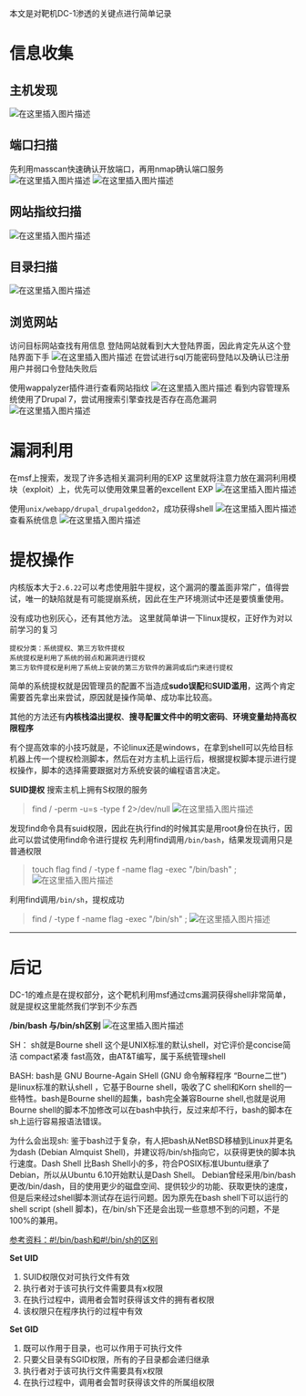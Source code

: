 本文是对靶机DC-1渗透的关键点进行简单记录
# 信息收集
## 主机发现
![在这里插入图片描述](【渗透项目】靶机DC-1渗透过程.assets/20200318102503633.png)
## 端口扫描
先利用masscan快速确认开放端口，再用nmap确认端口服务
![在这里插入图片描述](【渗透项目】靶机DC-1渗透过程.assets/2020031810252958.png)
![在这里插入图片描述](【渗透项目】靶机DC-1渗透过程.assets/20200318102642931.png)

## 网站指纹扫描
![在这里插入图片描述](【渗透项目】靶机DC-1渗透过程.assets/20200318103139155.png)
## 目录扫描
![在这里插入图片描述](【渗透项目】靶机DC-1渗透过程.assets/2020031810321951.png)
## 浏览网站
访问目标网站查找有用信息
登陆网站就看到大大登陆界面，因此肯定先从这个登陆界面下手
![在这里插入图片描述](【渗透项目】靶机DC-1渗透过程.assets/20200318103409686.png)
在尝试进行sql万能密码登陆以及确认已注册用户并弱口令登陆失败后

使用wappalyzer插件进行查看网站指纹
![在这里插入图片描述](【渗透项目】靶机DC-1渗透过程.assets/20200318103939291.png)
看到内容管理系统使用了Drupal 7，尝试用搜索引擎查找是否存在高危漏洞
![在这里插入图片描述](【渗透项目】靶机DC-1渗透过程.assets/20200318104342624.png) 

# 漏洞利用

在msf上搜索，发现了许多选相关漏洞利用的EXP
这里就将注意力放在漏洞利用模块（exploit）上，优先可以使用效果显著的excellent EXP
![在这里插入图片描述](【渗透项目】靶机DC-1渗透过程.assets/2020031810464655.png)

使用`unix/webapp/drupal_drupalgeddon2`，成功获得shell
![在这里插入图片描述](【渗透项目】靶机DC-1渗透过程.assets/20200318104855839.png)查看系统信息
![在这里插入图片描述](【渗透项目】靶机DC-1渗透过程.assets/20200318104959442.png)
# 提权操作
内核版本大于`2.6.22`可以考虑使用脏牛提权，这个漏洞的覆盖面非常广，值得尝试，唯一的缺陷就是有可能提崩系统，因此在生产环境测试中还是要慎重使用。

没有成功也别灰心，还有其他方法。
这里就简单讲一下linux提权，正好作为对以前学习的复习
```
提权分类：系统提权、第三方软件提权
系统提权是利用了系统的弱点和漏洞进行提权
第三方软件提权是利用了系统上安装的第三方软件的漏洞或后门来进行提权
```
简单的系统提权就是因管理员的配置不当造成**sudo误配**和**SUID滥用**，这两个肯定需要首先拿出来尝试，原因就是操作简单、成功率比较高。

其他的方法还有**内核栈溢出提权**、**搜寻配置文件中的明文密码**、**环境变量劫持高权限程序**

有个提高效率的小技巧就是，不论linux还是windows，在拿到shell可以先给目标机器上传一个提权检测脚本，然后在对方主机上运行后，根据提权脚本提示进行提权操作，脚本的选择需要跟据对方系统安装的编程语言决定。

**SUID提权**
搜索主机上拥有S权限的服务
>find / -perm -u=s -type f 2>/dev/null
>![在这里插入图片描述](【渗透项目】靶机DC-1渗透过程.assets/20200318113806355.png)

发现find命令具有suid权限，因此在执行find的时候其实是用root身份在执行，因此可以尝试使用find命令进行提权 
先利用find调用`/bin/bash`，结果发现调用只是普通权限
>touch flag
>find / -type f -name flag -exec "/bin/bash" \;
>![在这里插入图片描述](【渗透项目】靶机DC-1渗透过程.assets/20200318113913582.png)

利用find调用`/bin/sh`，提权成功
>find / -type f -name flag -exec "/bin/sh" \;
>![在这里插入图片描述](【渗透项目】靶机DC-1渗透过程.assets/20200318114347353.png)

***
# 后记
DC-1的难点是在提权部分，这个靶机利用msf通过cms漏洞获得shell非常简单，就是提权这里能然我们学到不少东西

 **/bin/bash 与/bin/sh区别**
 ![在这里插入图片描述](【渗透项目】靶机DC-1渗透过程.assets/20200318114528225.png)

SH：
sh就是Bourne shell
这个是UNIX标准的默认shell，对它评价是concise简洁 compact紧凑 fast高效，由AT&T编写，属于系统管理shell

BASH:
bash是 GNU Bourne-Again SHell (GNU 命令解释程序 “Bourne二世”)
是linux标准的默认shell ，它基于Bourne shell，吸收了C shell和Korn shell的一些特性。bash是Bourne shell的超集，bash完全兼容Bourne shell,也就是说用Bourne shell的脚本不加修改可以在bash中执行，反过来却不行，bash的脚本在sh上运行容易报语法错误。

为什么会出现sh:
鉴于bash过于复杂，有人把bash从NetBSD移植到Linux并更名为dash (Debian Almquist Shell)，并建议将/bin/sh指向它，以获得更快的脚本执行速度。Dash Shell 比Bash Shell小的多，符合POSIX标准Ubuntu继承了Debian，所以从Ubuntu 6.10开始默认是Dash Shell。
Debian曾经采用/bin/bash更改/bin/dash，目的使用更少的磁盘空间、提供较少的功能、获取更快的速度，但是后来经过shell脚本测试存在运行问题。因为原先在bash shell下可以运行的shell script (shell 脚本)，在/bin/sh下还是会出现一些意想不到的问题，不是100%的兼用。

[参考资料：#!/bin/bash和#!/bin/sh的区别](https://www.jianshu.com/p/070bd0b4855f)

**Set UID**
 1. SUID权限仅对可执行文件有效
 2. 执行者对于该可执行文件需要具有x权限
 3. 在执行过程中，调用者会暂时获得该文件的拥有者权限
 4. 该权限只在程序执行的过程中有效

**Set GID**

 1. 既可以作用于目录，也可以作用于可执行文件
 2. 只要父目录有SGID权限，所有的子目录都会递归继承
 3. 执行者对于该可执行文件需要具有x权限
 4. 在执行过程中，调用者会暂时获得该文件的所属组权限